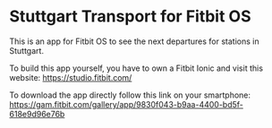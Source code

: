 # Stuttgart Transport for Fitbit OS
This is an app for Fitbit OS to see the next departures for stations in Stuttgart.

To build this app yourself, you have to own a Fitbit Ionic and visit this website: https://studio.fitbit.com/

To download the app directly follow this link on your smartphone: https://gam.fitbit.com/gallery/app/9830f043-b9aa-4400-bd5f-618e9d96e76b